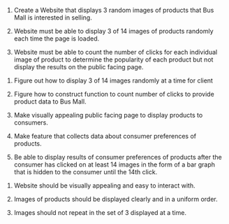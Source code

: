 <!--User Stories for client -->

1) Create a Website that displays 3 random images of products that Bus Mall is interested in selling.

2) Website must be able to display 3 of 14 images of products randomly each time the page is loaded.

3) Website must be able to count the number of clicks for each individual image of product to determine the popularity of each product but not display the results on the public facing page.

<!--User Stories for developer  -->

1) Figure out how to display 3 of 14 images randomly at a time for client

2) Figure how to construct function to count number of clicks to provide product data to Bus Mall.

3) Make visually appealing public facing page to display products to consumers.

4) Make feature that collects data about consumer preferences of products.

5) Be able to display results of consumer preferences of products after the consumer has clicked on at least 14 images in the form of a bar graph that is hidden to the consumer until the 14th click.

<!--User stories for Consumer -->

1) Website should be visually appealing and easy to interact with.

2) Images of products should be displayed clearly and in a uniform order.

3) Images should not repeat in the set of 3 displayed at a time.
